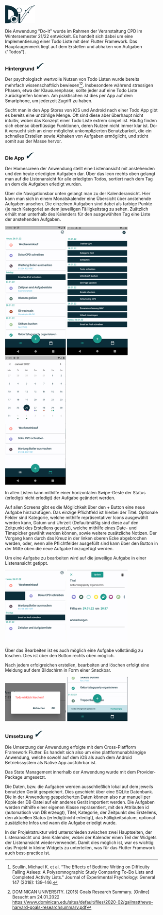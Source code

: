 ![](doit_logo_name.png)

Die Anwendung "Do-it" wurde im Rahmen der Veranstaltung CPD im Wintersemester 21/22 entwickelt. 
Es handelt sich dabei um eine Implementierung einer Todo Liste mit dem Flutter Framework. Das Hauptaugenmerk liegt auf dem Erstellen und abhaken von Aufgaben ("Todos").

### Hintergrund <img src="doit_logo.png" alt="homescreen" width="30"/>
Der psychologisch wertvolle Nutzen von Todo Listen wurde bereits mehrfach wissenschaftlich bewiesen[^fn1][^fn2]. Insbesondere während stressigen Phasen, etwa der Klausurenphase, sollte jeder auf eine Todo Liste zurückgreifen können. Am praktischen ist dies per App auf dem Smartphone, um jederzeit Zugriff zu haben.

Sucht man in den App Stores von iOS und Android nach einer Todo App gibt es bereits eine unzählige Menge. Oft sind diese aber überhaupt nicht intuitiv, wobei das Konzept einer Todo Liste extrem simpel ist. Häufig finden sich ebenso überflüssige Funktionen, deren Nutzen nicht immer klar ist. Do-it versucht sich an einer möglichst unkomplizierten Benutzbarkeit, die ein schnelles Erstellen sowie Abhaken von Aufgaben ermöglicht, und sticht somit aus der Masse hervor. 

### Die App  <img src="doit_logo.png" alt="homescreen" width="30"/>
Der Homescreen der Anwendung stellt eine Listenansicht mit anstehenden und den heute erledigten Aufgaben dar. Über das Icon rechts oben gelangt man auf die Listenansicht für alle erledigten Todos, sortiert nach dem Tag an dem die Aufgaben erledigt wurden.

Über die Navigationsbar unten gelangt man zu der Kalenderansicht. Hier kann man sich in einem Monatskalender eine Übersicht über anstehende Aufgaben ansehen. Die einzelnen Aufgaben sind dabei als farbige Punkte (je nach Kategorie) an dem jeweiligen Fälligkeitstag zu sehen. Zuätzlich  erhält man unterhalb des Kalenders für den ausgewählten Tag eine Liste der anstehenden Aufgaben. 


<img src="doit_homescreen.png" alt="homescreen" width="200"/>
<img src="doit_finished_list.png" alt="homescreen" width="200"/>
<img src="doit_calendar.png" alt="homescreen" width="200"/>


In allen Listen kann mithilfe einer horizontalen Swipe-Geste der Status (erledigt/ nicht erledigt) der Aufgabe geändert werden. 

Auf allen Screens gibt es die Möglichkeit über den + Button eine neue Aufgabe hinzuzufügen. Das einzige Pflichtfeld ist hierbei der Titel. Optionale Felder sind Kategorie, welche mithilfe repräsentativer Icons ausgewählt werden kann, Datum und Uhrzeit (Defaultmäßig sind diese auf den Zeitpunkt des Erstellens gesetzt), welche mithilfe eines Date- und Timepicker gewählt werden können, sowie weitere zusätzliche Notizen. Der Vorgang kann durch das Kreuz in der linken oberen Ecke abgebrochen werden, oder, wenn alle Pflichtfelder ausgefüllt sind kann über den Button in der Mitte oben die neue Aufgabe hinzugefügt werden. 

Um eine Aufgabe zu bearbeiten wird auf die jeweilige Aufgabe in einer Listenansicht getippt.


<img src="doit_swipte.png" alt="homescreen" width="200"/>
<img src="doit_update.png" alt="homescreen" width="200"/>


Über das Bearbeiten ist es auch möglich eine Aufgabe vollständig zu löschen. Dies ist über den Button rechts oben möglich. 

Nach jedem erfolgreichen erstellen, bearbeiten und löschen erfolgt eine Meldung auf dem Bildschirm in Form einer Snackbar. 

<img src="doit_delete.png" alt="homescreen" width="200"/>
<img src="doit_snackbar.png" alt="homescreen" width="200"/>


### Umsetzung <img src="doit_logo.png" alt="homescreen" width="30"/>
Die Umsetzung der Anwendung erfolgte mit dem Cross-Platfform Framework Flutter. Es handelt sich also um eine plattformunabhängige Anwendung, welche sowohl auf dem iOS als auch dem Android Betriebssystem als Native App ausführbar ist. 

Das State Management innerhalb der Anwendung wurde mit dem Provider-Package umgesetzt.

Die Daten, bzw. die Aufgaben werden ausschließlich lokal auf dem jeweils benutzten Gerät gespeichert. Dies geschieht über eine SQLite Datenbank. Die in der Anwendung gespeicherten Daten können also nur manuell per Kopie der DB-Datei auf ein anderes Gerät importiert werden. Die Aufgaben werden mithilfe einer eigenen Klasse repräsentiert, mit den Attributen id (automatisch von DB erzeugt), Titel, Kategorie, der Zeitpunkt des Erstellens, den aktuellen Status (erledigt/nicht erledigt), das Fälligkeitsdatum, optional zusätzliche Infos und wann die Aufgabe erledigt wurde. 

In der Projektstruktur wird unterschieden zwischen zwei Hauptseiten, der Listenansicht und dem Kalender, wobei der Kalender einen Teil der Widgets der Listenansicht wiederverwendet. Damit dies möglich ist, war es wichtig das Projekt in kleine Widgets zu unterteilen, was für das Flutter Framework auch best-practice ist. 




[^fn1]: Scullin, Michael K. et al. “The Effects of Bedtime Writing on Difficulty Falling Asleep: A Polysomnographic Study Comparing To-Do Lists and Completed Activity Lists.” Journal of Experimental Psychology: General 147 (2018): 139–146.

[^fn2]: DOMINICAN UNIVERSITY. (2015) Goals Research Summary. [Online] Besucht am 24.01.2022 https://www.dominican.edu/sites/default/files/2020-02/gailmatthews-harvard-goals-researchsummary.pdf
